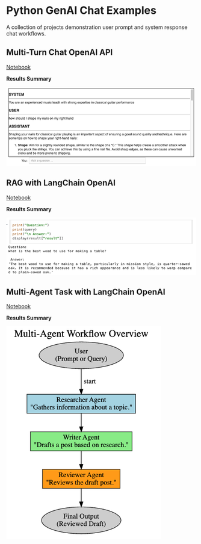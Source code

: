 # Python GenAI Chat Examples

A collection of projects demonstration user prompt and system response chat workflows.

## Multi-Turn Chat OpenAI API

[Notebook](https://colab.research.google.com/drive/1W7SoxxtEHfKPQIsNiWRB2INOErbjbEXr?usp=sharing)

**Results Summary**

![alt text](images/open-ai-multi-turn-chat.png)

## RAG with LangChain OpenAI

[Notebook](RAG_with_LangChain_FAISS_OpenAI.ipynb)

**Results Summary**

![alt text](images/rag-langchain.png)

## Multi-Agent Task with LangChain OpenAI

[Notebook](Multi_Agent_Task_with_LangChain_OpenAI.ipynb)

**Results Summary**

![alt text](images/multi-agent-workflow.png)
